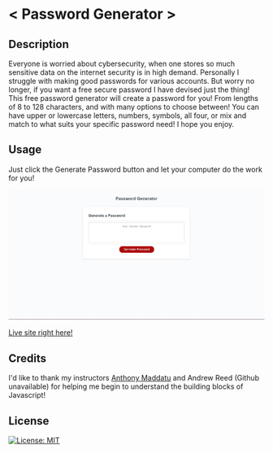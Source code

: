 # < Password Generator >

## Description

Everyone is worried about cybersecurity, when one stores so much sensitive data on the internet security is in high demand. Personally I struggle with making good passwords for various accounts. But worry no longer, if you want a free secure password I have devised just the thing! This free password generator will create a password for you! From lengths of 8 to 128 characters, and with many options to choose between! You can have upper or lowercase letters, numbers, symbols, all four, or mix and match to what suits your specific password need! I hope you enjoy.
## Usage

 Just click the Generate Password button and let your computer do the work for you!

![](./assets/Capture.JPG)

[Live site right here!](https://shadowasders.github.io/Password-Generator/)

## Credits

I'd like to thank my instructors [Anthony Maddatu](https://github.com/amaddatu) and Andrew Reed (Github unavailable) for helping me begin to understand the building blocks of Javascript!

## License

[![License: MIT](https://img.shields.io/badge/License-MIT-yellow.svg)](https://opensource.org/licenses/MIT)

